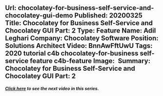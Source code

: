 Url: chocolatey-for-business-self-service-and-chocolatey-gui-demo
Published: 20200325
Title: Chocolatey for Business Self-Service and Chocolatey GUI Part: 2
Type: Feature
Name: Adil Leghari
Company: Chocolatey Software
Position: Solutions Architect
Video: BnnAwFftUwU
Tags: 2020 tutorial c4b chocolatey-for-business self-service feature c4b-feature
Image: <img class="lazy" src="data:image/gif;base64,R0lGODlhAQABAIAAAAAAAP///yH5BAEAAAAALAAAAAABAAEAAAIBRAA7" data-src="/content/images/videos/04-0502.jpg" alt="Chocolatey for Business Self-Service and Chocolatey GUI Part: 2" title="Chocolatey for Business Self-Service and Chocolatey GUI Part: 2" />
Summary: Chocolatey for Business Self-Service and Chocolatey GUI Part: 2
---
<h5 class="text-center"><a href="/resources/features/chocolatey-for-business-package-synchronizer">Click here</a> to see the next video in this series.</h5>